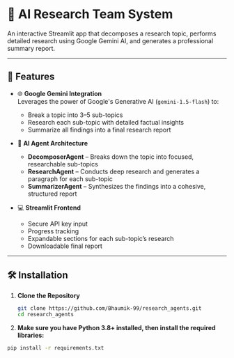 # 🔬 AI Research Team System

An interactive Streamlit app that decomposes a research topic, performs detailed research using Google Gemini AI, and generates a professional summary report.

---

## 🚀 Features

- 🌐 **Google Gemini Integration**  
  Leverages the power of Google's Generative AI (`gemini-1.5-flash`) to:
  - Break a topic into 3–5 sub-topics
  - Research each sub-topic with detailed factual insights
  - Summarize all findings into a final research report

- 🧠 **AI Agent Architecture**
  - **DecomposerAgent** – Breaks down the topic into focused, researchable sub-topics
  - **ResearchAgent** – Conducts deep research and generates a paragraph for each sub-topic
  - **SummarizerAgent** – Synthesizes the findings into a cohesive, structured report

- 💻 **Streamlit Frontend**
  - Secure API key input
  - Progress tracking
  - Expandable sections for each sub-topic’s research
  - Downloadable final report

---

## 🛠️ Installation

1. **Clone the Repository**
   ```bash
   git clone https://github.com/Bhaumik-99/research_agents.git
   cd research_agents
   ```


2. **Make sure you have **Python 3.8+** installed, then install the required libraries:**

  ```bash
  pip install -r requirements.txt
  ```
